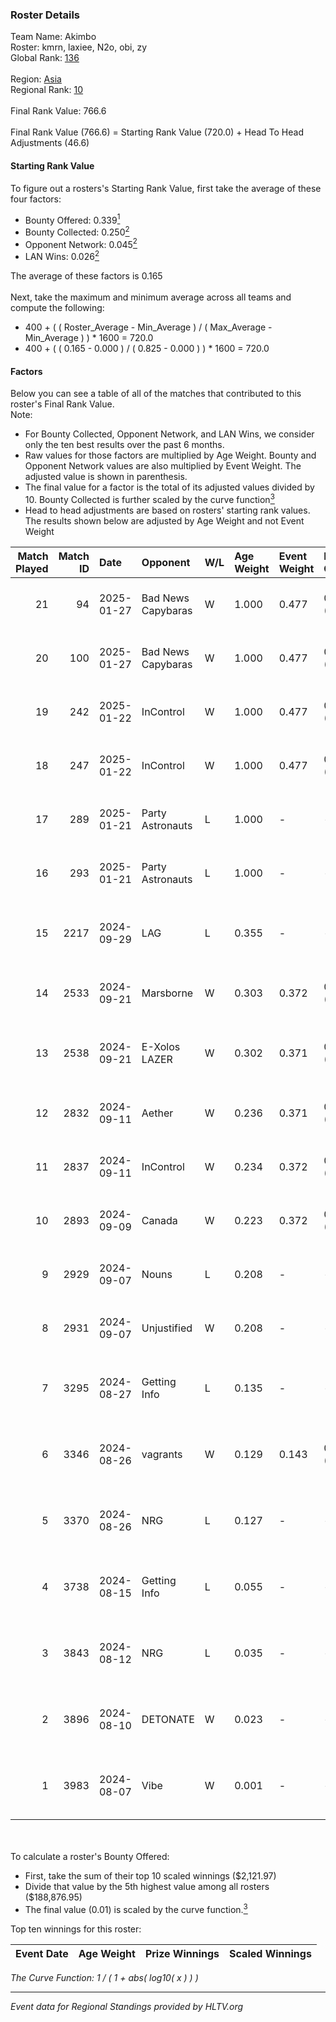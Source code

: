 ### Roster Details<br />
Team Name: Akimbo<br />
Roster: kmrn, laxiee, N2o, obi, zy<br />
Global Rank: [136](../../standings_global_2025_02_03.md)<br />
<br />
Region: [Asia]( ../../standings_asia_2025_02_03.md)<br />
Regional Rank: [10]( ../../standings_asia_2025_02_03.md)<br />
<br />
Final Rank Value:  766.6<br />
<br />
Final Rank Value (766.6) = Starting Rank Value (720.0) + Head To Head Adjustments (46.6)<br />

#### Starting Rank Value<br />
To figure out a rosters's Starting Rank Value, first take the average of these four factors:<br />
- Bounty Offered: 0.339[<sup>1</sup>](#table2)
- Bounty Collected: 0.250[<sup>2</sup>](#table1)
- Opponent Network: 0.045[<sup>2</sup>](#table1)
- LAN Wins: 0.026[<sup>2</sup>](#table1)

The average of these factors is 0.165<br />
<br />
Next, take the maximum and minimum average across all teams and compute the following:<br />
- 400 + ( ( Roster_Average - Min_Average ) / ( Max_Average - Min_Average ) ) * 1600 = 720.0
- 400 + ( ( 0.165 - 0.000 ) / ( 0.825 - 0.000 ) ) * 1600 = 720.0


#### Factors<br />
Below you can see a table of all of the matches that contributed to this roster's Final Rank Value.<br />
Note:<br />

- For Bounty Collected, Opponent Network, and LAN Wins, we consider only the ten best results over the past 6 months.
- Raw values for those factors are multiplied by Age Weight. Bounty and Opponent Network values are also multiplied by Event Weight. The adjusted value is shown in parenthesis.
- The final value for a factor is the total of its adjusted values divided by 10. Bounty Collected is further scaled by the curve function[<sup>3</sup>](#curveFunction)
- Head to head adjustments are based on rosters' starting rank values. The results shown below are adjusted by Age Weight and not Event Weight
<span id="table1"></span><br />


| Match Played | Match ID | Date       | Opponent           | W/L | Age Weight | Event Weight | Bounty Collected | Opponent Network | LAN Wins  | H2H Adj. | Roster                       |
| -: | -: | :- | :- | :- | :- | :- | :- | :- | :- | -: | :- |
|           21 |       94 | 2025-01-27 | Bad News Capybaras | W   | 1.000      | 0.477        | 0.002 (0.001)    | 0.354 (0.169)    | 0 (0.000) |    15.59 | kmrn, laxiee, N2o, obi, zy   |
|           20 |      100 | 2025-01-27 | Bad News Capybaras | W   | 1.000      | 0.477        | 0.002 (0.001)    | 0.354 (0.169)    | 0 (0.000) |    17.03 | kmrn, laxiee, N2o, obi, zy   |
|           19 |      242 | 2025-01-22 | InControl          | W   | 1.000      | 0.477        | 0.006 (0.003)    | 0.034 (0.016)    | 0 (0.000) |     9.70 | kmrn, laxiee, N2o, obi, zy   |
|           18 |      247 | 2025-01-22 | InControl          | W   | 1.000      | 0.477        | 0.006 (0.003)    | 0.034 (0.016)    | 0 (0.000) |    10.47 | kmrn, laxiee, N2o, obi, zy   |
|           17 |      289 | 2025-01-21 | Party Astronauts   | L   | 1.000      | -            | -                | -                | -         |    -7.93 | kmrn, laxiee, N2o, obi, zy   |
|           16 |      293 | 2025-01-21 | Party Astronauts   | L   | 1.000      | -            | -                | -                | -         |    -8.48 | kmrn, laxiee, N2o, obi, zy   |
|           15 |     2217 | 2024-09-29 | LAG                | L   | 0.355      | -            | -                | -                | -         |    -6.20 | Mike, N2o, obi, taggy, zy    |
|           14 |     2533 | 2024-09-21 | Marsborne          | W   | 0.303      | 0.372        | 0.007 (0.001)    | 0.406 (0.046)    | 0 (0.000) |     5.06 | kmrn, laxiee, N2o, obi, zy   |
|           13 |     2538 | 2024-09-21 | E-Xolos LAZER      | W   | 0.302      | 0.371        | 0.008 (0.001)    | 0.137 (0.015)    | 0 (0.000) |     4.29 | kmrn, N2o, obi, taggy, zy    |
|           12 |     2832 | 2024-09-11 | Aether             | W   | 0.236      | 0.371        | 0.000 (0.000)    | 0.057 (0.005)    | 0 (0.000) |     1.54 | kmrn, laxiee, N2o, obi, zy   |
|           11 |     2837 | 2024-09-11 | InControl          | W   | 0.234      | 0.372        | 0.006 (0.000)    | 0.034 (0.003)    | 0 (0.000) |     2.81 | kmrn, laxiee, N2o, obi, zy   |
|           10 |     2893 | 2024-09-09 | Canada             | W   | 0.223      | 0.372        | 0.002 (0.000)    | 0.056 (0.005)    | 0 (0.000) |     2.09 | kmrn, laxiee, N2o, obi, zy   |
|            9 |     2929 | 2024-09-07 | Nouns              | L   | 0.208      | -            | -                | -                | -         |    -0.84 | kmrn, laxiee, N2o, obi, zy   |
|            8 |     2931 | 2024-09-07 | Unjustified        | W   | 0.208      | -            | -                | -                | 1 (0.208) |     0.93 | kmrn, laxiee, N2o, obi, zy   |
|            7 |     3295 | 2024-08-27 | Getting Info       | L   | 0.135      | -            | -                | -                | -         |    -1.13 | hyza, laxiee, N2o, obi, Pol0 |
|            6 |     3346 | 2024-08-26 | vagrants           | W   | 0.129      | 0.143        | 0.004 (0.000)    | 0.328 (0.006)    | -         |     2.35 | hyza, laxiee, N2o, obi, Pol0 |
|            5 |     3370 | 2024-08-26 | NRG                | L   | 0.127      | -            | -                | -                | -         |    -0.28 | hyza, laxiee, N2o, obi, Pol0 |
|            4 |     3738 | 2024-08-15 | Getting Info       | L   | 0.055      | -            | -                | -                | -         |    -0.45 | hyza, kmrn, laxiee, N2o, obi |
|            3 |     3843 | 2024-08-12 | NRG                | L   | 0.035      | -            | -                | -                | -         |    -0.08 | hyza, kmrn, laxiee, N2o, obi |
|            2 |     3896 | 2024-08-10 | DETONATE           | W   | 0.023      | -            | -                | -                | -         |     0.10 | hyza, kmrn, laxiee, N2o, obi |
|            1 |     3983 | 2024-08-07 | Vibe               | W   | 0.001      | -            | -                | -                | -         |     0.01 | hyza, kmrn, laxiee, N2o, obi |

<br />
<span id="table2"></span><br />
To calculate a roster's Bounty Offered:<br />

- First, take the sum of their top 10 scaled winnings ($2,121.97)
- Divide that value by the 5th highest value among all rosters ($188,876.95)
- The final value (0.01) is scaled by the curve function.[<sup>3</sup>](#curveFunction)

Top ten winnings for this roster:<br />

| Event Date | Age Weight | Prize Winnings | Scaled Winnings |
| :- | -: | :- | :- |


<span id="curveFunction"></span>_The Curve Function: 1 / ( 1 + abs( log10( x ) ) )_<br />

---
_Event data for Regional Standings provided by HLTV.org_<br />
